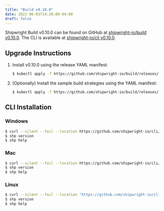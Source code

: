 ```yaml
---
title: "Build v0.10.0"
date: 2022-06-03T14:20:00-04:00
draft: false
---
```


Shipwright Build v0.10.0 can be found on GitHub at [shipwright-io/build v0.10.0](https://github.com/shipwright-io/build/releases/tag/v0.10.0). The CLI is available at [shipwright-io/cli v0.10.0](https://github.com/shipwright-io/cli/releases/tag/v0.10.0).

## Upgrade Instructions

1. Install v0.10.0 using the release YAML manifest:

   ```bash
   $ kubectl apply -f https://github.com/shipwright-io/build/releases/download/v0.10.0/release.yaml
   ```

2. (Optionally) Install the sample build strategies using the YAML manifest:

   ```bash
   $ kubectl apply -f https://github.com/shipwright-io/build/releases/download/v0.10.0/sample-strategies.yaml
   ```

## CLI Installation

### Windows

```sh
$ curl --silent --fail --location https://github.com/shipwright-io/cli/releases/download/v0.10.0/cli_0.10.0_windows_x86_64.tar.gz | tar xzf - shp.exe
$ shp version
$ shp help
```

### Mac

```sh
$ curl --silent --fail --location https://github.com/shipwright-io/cli/releases/download/v0.10.0/cli_0.10.0_macOS_$(uname -m).tar.gz | tar -xzf - -C /usr/local/bin shp
$ shp version
$ shp help
```

### Linux

```sh
$ curl --silent --fail --location "https://github.com/shipwright-io/cli/releases/download/v0.10.0/cli_0.10.0_linux_$(uname -m | sed 's/aarch64/arm64/').tar.gz" | sudo tar -xzf - -C /usr/bin shp
$ shp version
$ shp help
```
